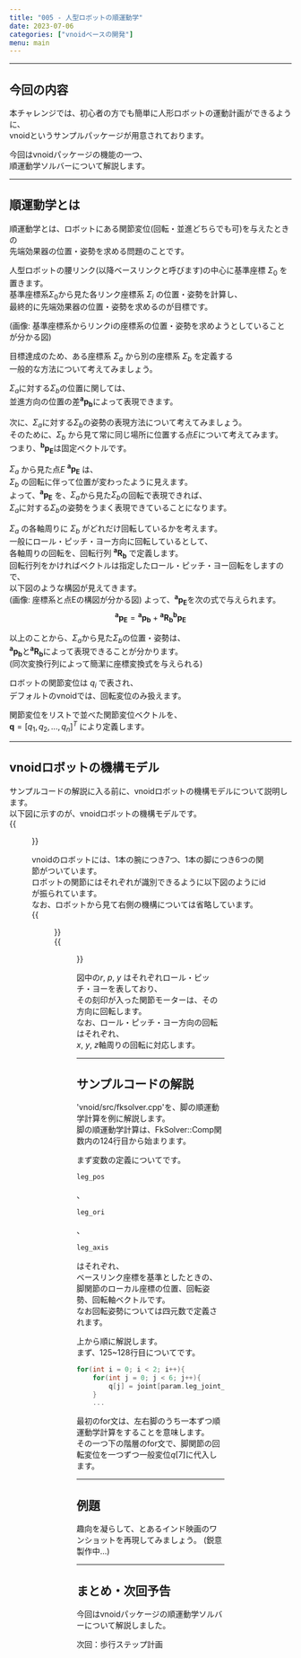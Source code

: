 ```yaml
---
title: "005 - 人型ロボットの順運動学"
date: 2023-07-06
categories: ["vnoidベースの開発"]
menu: main
---
```


---

## 今回の内容

本チャレンジでは、初心者の方でも簡単に人形ロボットの運動計画ができるように、  
vnoidというサンプルパッケージが用意されております。

今回はvnoidパッケージの機能の一つ、  
順運動学ソルバーについて解説します。

---

## 順運動学とは
順運動学とは、ロボットにある関節変位(回転・並進どちらでも可)を与えたときの  
先端効果器の位置・姿勢を求める問題のことです。

人型ロボットの腰リンク(以降ベースリンクと呼びます)の中心に基準座標 $\Sigma_0$ を置きます。  
基準座標系$\Sigma_0$から見た各リンク座標系 $\Sigma_i$ の位置・姿勢を計算し、  
最終的に先端効果器の位置・姿勢を求めるのが目標です。

(画像: 基準座標系からリンクiの座標系の位置・姿勢を求めようとしていることが分かる図)

目標達成のため、ある座標系 $\Sigma_a$ から別の座標系 $\Sigma_b$ を定義する  
一般的な方法について考えてみましょう。

$\Sigma_a$に対する$\Sigma_b$の位置に関しては、  
並進方向の位置の差$\boldsymbol{{}^ap_b}$によって表現できます。

次に、$\Sigma_a$に対する$\Sigma_b$の姿勢の表現方法について考えてみましょう。  
そのために、$\Sigma_b$ から見て常に同じ場所に位置する点$E$について考えてみます。  
つまり、$\boldsymbol{{}^bp_E}$は固定ベクトルです。

$\Sigma_a$ から見た点$E$ $\boldsymbol{{}^ap_E}$ は、  
$\Sigma_b$ の回転に伴って位置が変わったように見えます。  
よって、$\boldsymbol{{}^ap_E}$ を、$\Sigma_a$から見た$\Sigma_b$の回転で表現できれば、  
$\Sigma_a$に対する$\Sigma_b$の姿勢をうまく表現できていることになります。

$\Sigma_a$ の各軸周りに $\Sigma_b$ がどれだけ回転しているかを考えます。  
一般にロール・ピッチ・ヨー方向に回転しているとして、  
各軸周りの回転を、回転行列 $\boldsymbol{{}^aR_b}$ で定義します。  
回転行列をかければベクトルは指定したロール・ピッチ・ヨー回転をしますので、  
以下図のような構図が見えてきます。  
(画像: 座標系と点Eの構図が分かる図)
よって、$\boldsymbol{{}^ap_E}$を次の式で与えられます。  
$$ \boldsymbol{{}^ap_E} = \boldsymbol{{}^ap_b} + \boldsymbol{{}^aR_b} \boldsymbol{{}^bp_E} $$  

以上のことから、$\Sigma_a$から見た$\Sigma_b$の位置・姿勢は、  
$\boldsymbol{{}^ap_b}$と$\boldsymbol{{}^aR_b}$によって表現できることが分かります。  
(同次変換行列によって簡潔に座標変換式を与えられる)

ロボットの関節変位は $q_i$ で表され、  
デフォルトのvnoidでは、回転変位のみ扱えます。

関節変位をリストで並べた関節変位ベクトルを、  
$\boldsymbol{q} = [q_1, q_2, ..., q_n]^T$ により定義します。

---

## vnoidロボットの機構モデル

サンプルコードの解説に入る前に、vnoidロボットの機構モデルについて説明します。  
以下図に示すのが、vnoidロボットの機構モデルです。  
{{<figure src="./biped_robot_model.png" class="center" alt="vnoidロボットの機構モデル" width="50%">}}

vnoidのロボットには、1本の腕につき7つ、1本の脚につき6つの関節がついています。  
ロボットの関節にはそれぞれが識別できるように以下図のようにidが振られています。  
なお、ロボットから見て右側の機構については省略しています。  
{{<figure src="./biped_arm_model.png" class="center" alt="腕の機構モデル" width="50%">}}  
{{<figure src="./biped_leg_model.png" class="center" alt="脚の機構モデル" width="35%">}}


図中の$r$, $p$, $y$ はそれぞれロール・ピッチ・ヨーを表しており、  
その刻印が入った関節モーターは、その方向に回転します。  
なお、ロール・ピッチ・ヨー方向の回転はそれぞれ、  
$x$, $y$, $z$軸周りの回転に対応します。

---

## サンプルコードの解説

'vnoid/src/fksolver.cpp'を、脚の順運動学計算を例に解説します。  
脚の順運動学計算は、FkSolver::Comp関数内の124行目から始まります。

まず変数の定義についてです。
```cpp
leg_pos
```
、
```cpp
leg_ori
```
、
```cpp
leg_axis
```
はそれぞれ、  
ベースリンク座標を基準としたときの、  
脚関節のローカル座標の位置、回転姿勢、回転軸ベクトルです。  
なお回転姿勢については四元数で定義されます。

上から順に解説します。  
まず、125~128行目についてです。

```cpp
for(int i = 0; i < 2; i++){
	for(int j = 0; j < 6; j++){
		q[j] = joint[param.leg_joint_index[i] + j].q;
	}
	...
```

最初のfor文は、左右脚のうち一本ずつ順運動学計算をすることを意味します。  
その一つ下の階層のfor文で、脚関節の回転変位を一つずつ一般変位$q[7]$に代入します。







---

## 例題

趣向を凝らして、とあるインド映画のワンショットを再現してみましょう。
(鋭意製作中...)

---

## まとめ・次回予告

今回はvnoidパッケージの順運動学ソルバーについて解説しました。

次回：歩行ステップ計画
